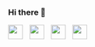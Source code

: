 ### Hi there 👋

<p>
  <img src="https://cdn.jsdelivr.net/gh/devicons/devicon@latest/icons/react/react-original.svg" style="width: 30px; height: 30px; margin-right: 10px; color: #61dafb;" />
  <img src="https://cdn.jsdelivr.net/gh/devicons/devicon@latest/icons/python/python-original.svg" style="width: 30px; height: 30px; margin-right: 10px; color: #3776ab;" />
  <img src="https://cdn.jsdelivr.net/gh/devicons/devicon@latest/icons/powershell/powershell-original.svg" style="width: 30px; height: 30px; margin-right: 10px; color: #5391fe;" />
  <img src="https://cdn.jsdelivr.net/gh/devicons/devicon@latest/icons/css3/css3-original.svg" style="width: 30px; height: 30px; margin-right: 10px; color: #2965f1;" />
</p>


          
<!--
**ErikRosberg/ErikRosberg** is a ✨ _special_ ✨ repository because its `README.md` (this file) appears on your GitHub profile.

Here are some ideas to get you started:

- 🔭 I’m currently working on ...
- 🌱 I’m currently learning ...
- 👯 I’m looking to collaborate on ...
- 🤔 I’m looking for help with ...
- 💬 Ask me about ...
- 📫 How to reach me: ...
- 😄 Pronouns: ...
- ⚡ Fun fact: ...
-->
